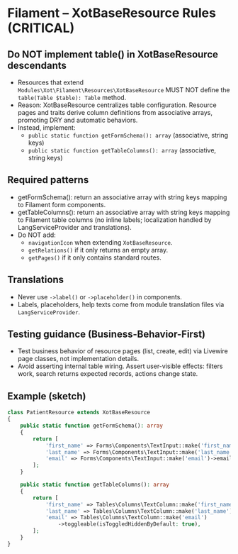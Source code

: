 # Filament – XotBaseResource Rules (CRITICAL)

## Do NOT implement table() in XotBaseResource descendants

- Resources that extend `Modules\Xot\Filament\Resources\XotBaseResource` MUST NOT define the `table(Table $table): Table` method.
- Reason: XotBaseResource centralizes table configuration. Resource pages and traits derive column definitions from associative arrays, promoting DRY and automatic behaviors.
- Instead, implement:
  - `public static function getFormSchema(): array` (associative, string keys)
  - `public static function getTableColumns(): array` (associative, string keys)

## Required patterns

- getFormSchema(): return an associative array with string keys mapping to Filament form components.
- getTableColumns(): return an associative array with string keys mapping to Filament table columns (no inline labels; localization handled by LangServiceProvider and translations).
- Do NOT add:
  - `navigationIcon` when extending `XotBaseResource`.
  - `getRelations()` if it only returns an empty array.
  - `getPages()` if it only contains standard routes.

## Translations

- Never use `->label()` or `->placeholder()` in components.
- Labels, placeholders, help texts come from module translation files via `LangServiceProvider`.

## Testing guidance (Business-Behavior-First)

- Test business behavior of resource pages (list, create, edit) via Livewire page classes, not implementation details.
- Avoid asserting internal table wiring. Assert user-visible effects: filters work, search returns expected records, actions change state.

## Example (sketch)

```php
class PatientResource extends XotBaseResource
{
    public static function getFormSchema(): array
    {
        return [
            'first_name' => Forms\Components\TextInput::make('first_name')->required(),
            'last_name' => Forms\Components\TextInput::make('last_name')->required(),
            'email' => Forms\Components\TextInput::make('email')->email(),
        ];
    }

    public static function getTableColumns(): array
    {
        return [
            'first_name' => Tables\Columns\TextColumn::make('first_name')->searchable(),
            'last_name' => Tables\Columns\TextColumn::make('last_name')->searchable(),
            'email' => Tables\Columns\TextColumn::make('email')
                ->toggleable(isToggledHiddenByDefault: true),
        ];
    }
}
```
